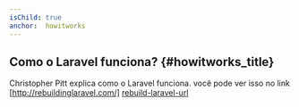 ```yaml
---
isChild: true
anchor:  howitworks
---
```


## Como o Laravel funciona? {#howitworks_title}

Christopher Pitt explica como o Laravel funciona. você pode ver isso no link [http://rebuildinglaravel.com/] [rebuild-laravel-url]

[rebuild-laravel-url]: http://rebuildinglaravel.com/